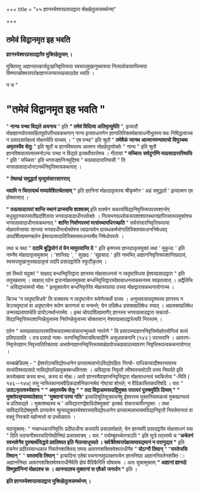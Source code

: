 +++
title = "०५ ज्ञानस्येश्वरप्रसादद्वारा मोक्षहेतुत्वसमर्थनम्"

+++


## तमेवं विद्वानमृत इह भवति

**ज्ञानस्येश्वरप्रसादद्वारैव मुक्तिहेतुत्वम् ।**

मुक्तिस्तु अज्ञानतत्कार्यदुःखनिवृत्तिरूपा स्वरूपसुखानुभवरूपा नित्यलोकावाप्तिरूपा विष्ण्वाख्येश्वरापरोक्षज्ञानजन्यात्तत्प्रसादादेव भवति ।

न च "

# "तमेवं विद्वानमृत इह भवति " 

" **नान्यः पन्था विद्यते अयनाय** " इति **" तमेवं विदित्वा अतिमृत्युमेति** ", इत्यादौ मोक्षज्ञानयोरव्यवहितपूर्वापरीभावकथनान् नान्य इत्यवधारणेन ज्ञानातिरिक्तमोक्षसाधनीभूतस्य पथः निषिद्धत्वाच्च न प्रसादसापेक्षत्वं मोक्षस्येति वाच्यम् । " एष पन्था" इति श्रुतौ " **तमेवैकं जानथ आत्मानमन्यावाचो विमुञ्चथ अमृतस्यैव सेतुः** " इति श्रुतौ च ज्ञानविषयस्य आत्मनः मोक्षहेतुत्वोक्तेः " नान्य " इति श्रुतौ ज्ञानविषयात्परमात्मनोऽन्यः पन्था न विद्यते इत्यर्थोपपत्तेश्च । गीतायां **" मच्चित्तः सर्वदुर्गाणि मत्प्रसादात्तरिष्यसि** " इति ' मच्चित्तः' इति भगवज्ज्ञानिनमुद्दिश्य " मत्प्रसादात्तरिष्यसी " ति भगवत्प्रसादार्धानाऽनर्थनिवृत्तिमत्वकथनात् ।

**" तेषामहं समुद्धर्ता मृत्युसंसारसागरात्**

**भवामि न चिरात्पार्थ मय्यावेशितचेतसाम् "** इति ज्ञानिनां मोक्षदातृत्वस्य श्रीकृष्णेन ' अहं समुद्धर्ता ' इत्यात्मन एव प्रोक्तत्वात् ।

**" तत्प्रसादात्परां शान्ति स्थानं प्राप्स्यसि शाश्वतम्** इति वाक्येन सकार्याविद्यानिवृत्तिरूपपरमशान्तेर् मधुसूदनसरस्वतीप्रदर्शिताया भगवत्प्रसादाधीनत्वोक्तेः । नित्यभगवल्लोकरूपशाश्वतस्थानप्राप्तिस्वरूपमुक्तेश्च भगवत्प्रसादाधीनत्वकथनात् " **शान्ति निर्वाणपरमां मत्संस्थामधिगच्छति** " सर्वसंसारनिवृत्तिरूपाया मोक्षपर्यन्तायाः शान्त्या भगवदधीनत्वोक्तेश्च त्वाप्रत्ययेन प्रारब्धकर्मभोगातिरिक्तव्यवधाननिषेधवद् उपदर्शितप्रमाणबलेन ईश्वरप्रसादातिरिक्तव्यवधानस्यैव निषेधोपपत्तेः ।

तथा च यथा " **ददामि बुद्धियोगं तं येन मामुपयान्ति ते** " इति कृष्णस्य ज्ञानदातृत्वमुक्तं तथा ' मुकुन्दः ' इति नाम्नैव मोक्षदातृत्वमुक्तम् । 'शान्तिदः ', ' सुखदः ' 'सुप्रसादः ' इति नामभिर् अज्ञाननिवृत्तिरूपशान्तिप्रदत्वं, स्वरूपसुखानुभवप्रदातृत्वं तदपि प्रसादद्वारेति स्फुटीकृतम् ।

एवं स्थिते यदुक्तं " साक्षाद् बन्धनिवृत्तिद्वारा ज्ञानस्य मोक्षसाधनत्वं न त्वदृष्टविधया ईश्वरप्रसादद्वारा " इति ततुच्छतरम् । साक्षात् पदेन द्वारानपेक्षत्वमुक्त्वा बन्धनिवृत्तिद्वारामोक्षसाधनत्वकथनस्य व्याहतत्वात् । अद्वैतिभिः “ अविद्यास्तमयो मोक्षः " इत्युक्तत्वेन बन्धनिवृत्तेरेव मोक्षरूपतया तस्या मोक्षद्वारत्वकथनायोगाच्च ।

किञ्च 'न त्वदृष्टविधये' ति वाक्यस्य न त्वदृष्टत्वेन रूपेणेत्यर्थो वाच्यः । अनुव्यवसायदृश्यस्य ज्ञानस्य न केऽप्यदृष्टत्वं वा अदृष्टत्वेन रूपेण कारणत्वं वा मन्यन्ते; येन तन्निषेधः प्रसक्तप्रतिषेधः स्यात् । अप्रसक्तप्रतिषेध उन्मत्तप्रलापश्चेति प्रायोऽनर्थान्तरमेव । इत्थं चोपदर्शितप्रमाणैर् ज्ञानस्य भगवत्प्रसादद्वारा सकार्या- विद्यानिवृत्तिरूपशान्तिहेतुत्वस्य निर्वाणहेतुत्वस्य चोक्तत्वान् नेश्वरप्रसादद्वारेत्यपि निरस्तम् ।

एतेन " यस्यप्रसादात्परमातिरूपादस्मात्संसारान्मुच्यते नापरेणे " ति प्रसादस्याज्ञाननिवृत्तिमोक्षोपयोगित्वं सत्यं प्रतिपादयति । तत्र प्रसादो नामा- वरणनिवृत्तिमात्रमित्यादीनि असुधावचनानि (१४२ ) परास्तानि । आवरण- निवृत्तेरज्ञान निवृत्त्यतिरिक्ताया अभावेनाज्ञाननिवृत्तिरूपमाक्षेप्रयोजकप्रसादस्यावरण निवृत्तिरूपत्वकथनायोगात् ।

यच्चाम्रेडितम् - " ईश्वरोऽप्यविद्योपधानेन प्राप्तात्मलाभोऽविद्योपहितः नित्यो- पाधिकत्वादीश्वरभावस्य सत्यंपीश्वरप्रसादे नाविद्योपाधिप्रयुक्तबन्धविनाशः । अविद्याया निवृत्तौ त्वीश्वरभावोऽपि तस्य निवर्तते इति कस्येच्छया कस्य बन्धः, कस्य वा मोक्षः। अतो ज्ञानस्यैवाज्ञाननिवृत्तिद्वारा मोक्षसाधनत्वं स्वकिर्तव्य "-मिति ( १४६--१४७) तत्तु नास्तिकानामवैदिकदार्शनिकानामेव गोष्ट्यां शोभते; न वैदिकास्तिकपरिषदि । यतः " **उताऽनृतत्वस्येशानः " " अमृतस्यैष सेतुः " " तदा विद्वान्नामरूपाद्विमुक्तः परात्परं पुरुषमुपैति दिव्यम् " " मुक्तोपसृप्यव्यपदेशात् " 'मुक्तानां परमा गतिः'** इत्यादिश्रुतिसूत्रवचनेषु ईश्वरस्य मुक्तनियामकत्वं मुक्तप्राप्यत्वं च प्रतिपाद्यते । मुक्तशब्दस्य च ' अविद्यारागद्वेषादिदोषमुक्ता' इत्यर्थः शंकराचार्यैरप्युक्तः । तथा चाविद्यादिदोषमुक्तैः प्राप्यत्वेन श्रुत्याद्युक्तस्येश्वरस्याविद्योपधानेन प्राप्तात्मलाभत्वमविद्यानिवृत्तौ निवर्तमानत्वं वा वक्तुं निस्त्रपो महोन्मत्तो वा प्रभवेन्नापरः ।

यदप्युक्तम्- " नचान्धकारनिवृत्तिः प्रदीपाधीना कस्यापि प्रसादमपेक्षते; येन ज्ञानमपि प्रसादद्वारैव मोक्षसाधनं स्या " दिति तदप्यनीश्वरवादिगोष्ठीनिष्ठं प्रलापमात्रम् । यतः “ पयोम्बुवच्चेत्तत्राऽपि " इति सूत्रे तद्भाष्ये च “**अचेतनं स्वभावेनैव पुरुषार्थसिद्धये प्रवतिष्यत इति नैतत्साधूच्यते । सर्वत्रैवेश्वरापेक्षत्वमापद्यमानं न पराणुद्यत "** इति वचनेन प्रदीपस्यान्धकार निवर्तनशाक्तिस् तमस आवरणशक्तिश्वेश्वराधीनैव " **योऽग्नौ तिष्ठन्** " "**यस्तेजसि तिष्ठन्** " " **यस्तमसि तिष्ठन्** " इत्यादिना एतेषां वचनानामुपलक्षणत्वेन ज्ञाननिष्ठा अज्ञाननिवर्तनशक्ति ः अज्ञाननिष्ठा आवरणशक्तिश्वेश्वराधीनैवेति ज्ञेयं वैदिकैरिति घोषयामः । अतः युक्तमुक्तम् **" अज्ञानां ज्ञानदो विष्णुर्ज्ञानिनां मोक्षदश्च सः । आनन्ददश्च मुक्तानां स एवैको जनार्दन "** इति ।

**इति ज्ञानस्येश्वरप्रसादद्वारा मुक्तिहेतुत्वसमर्थनम् ।**

